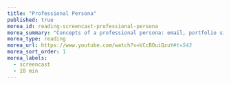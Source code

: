 ```yaml
---
title: "Professional Persona"
published: true
morea_id: reading-screencast-professional-persona
morea_summary: "Concepts of a professional persona: email, portfolio site, projects, technical writing, networking"
morea_type: reading
morea_url: https://www.youtube.com/watch?v=VCcBOuiQzuY#t=543
morea_sort_order: 1
morea_labels:
  - screencast
  - 10 min
---
```


